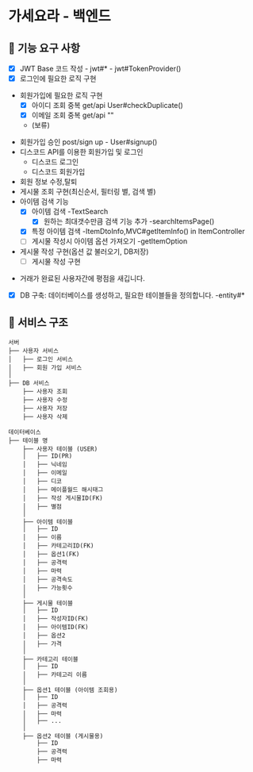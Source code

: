 # 가세요라 - 백엔드

## 🚀 기능 요구 사항

- [x] JWT Base 코드 작성 - jwt#* - jwt#TokenProvider()
- [x] 로그인에 필요한 로직 구현
- 회원가입에 필요한 로직 구현
  - [x] 아이디 조회 중복 get/api User#checkDuplicate()
  - [x] 이메일 조회 중복 get/api ""
  - (보류)

[//]: # (  - 이메일 인증 요청 post/emailVerificationRequest?)
[//]: # (  - 인증번호 검증 요청 post/verificationEmail ?)
  - 회원가입 승인 post/sign up - User#signup()
  - 디스코드 API를 이용한 회원가입 및 로그인
    - 디스코드 로그인
    - 디스코드 회원가입
- 회원 정보 수정,탈퇴
- 게시물 조회 구현(최신순서, 필터링 별, 검색 별)
- 아이템 검색 기능
  - [x] 아이템 검색 -TextSearch
    - [x] 원하는 최대갯수만큼 검색 기능 추가 -searchItemsPage()
  - [x] 특정 아이템 검색 -ItemDtoInfo,MVC#getItemInfo() in ItemController
  - [ ] 게시물 작성시 아이템 옵션 가져오기 -getItemOption
- 게시물 작성 구현(옵션 값 불러오기, DB저장)
  - [ ] 게시물 작성 구현

[//]: # (- 게시물 오퍼를 중계해줍니다.)
- 거래가 완료된 사용자간에 평점을 새깁니다.

[//]: # (- 사용자간 채팅 기능.)
- [x] DB 구축: 데이터베이스를 생성하고, 필요한 테이블들을 정의합니다. -entity#*

## 👀 서비스 구조

```
서버
├── 사용자 서비스
│   ├── 로그인 서비스
│   ├── 회원 가입 서비스
│   
├── DB 서비스
    ├── 사용자 조회
    ├── 사용자 수정
    ├── 사용자 저장
    ├── 사용자 삭제

데이터베이스
├── 테이블 명
    ├── 사용자 테이블 (USER)
    │   ├── ID(PR)
    │   ├── 닉네임
    │   ├── 이메일
    │   ├── 디코
    │   ├── 메이플월드 해시태그
    │   ├── 작성 게시물ID(FK)
    │   ├── 별점
    │   
    ├── 아이템 테이블
    │   ├── ID
    │   ├── 이름
    │   ├── 카테고리ID(FK)
    │   ├── 옵션1(FK)
    │   ├── 공격력
    │   ├── 마력
    │   ├── 공격속도
    │   ├── 가능횟수
    │   
    ├── 게시물 테이블
    │   ├── ID
    │   ├── 작성자ID(FK)
    │   ├── 아이템ID(FK)
    │   ├── 옵션2
    │   ├── 가격
    │   
    ├── 카테고리 테이블
    │   ├── ID
    │   ├── 카테고리 이름
    │   
    ├── 옵션1 테이블 (아이템 조회용)
    │   ├── ID
    │   ├── 공격력
    │   ├── 마력
    │   ├── ...
    │   
    ├── 옵션2 테이블 (게시물용)
        ├── ID
        ├── 공격력
        ├── 마력

```